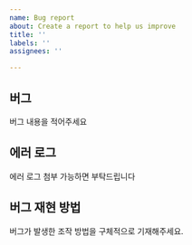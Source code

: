 ```yaml
---
name: Bug report
about: Create a report to help us improve
title: ''
labels: ''
assignees: ''

---
```


## 버그

버그 내용을 적어주세요

## 에러 로그

에러 로그 첨부 가능하면 부탁드립니다

## 버그 재현 방법

버그가 발생한 조작 방법을 구체적으로 기재해주세요.
